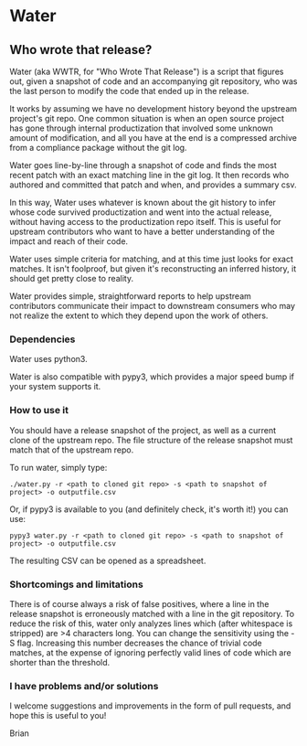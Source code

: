 # Water
## Who wrote that release?

Water (aka WWTR, for "Who Wrote That Release") is a script that figures out,
given a snapshot of code and an accompanying git repository, who was the last
person to modify the code that ended up in the release.

It works by assuming we have no development history beyond the upstream
project's git repo.  One common situation is when an open source project has
gone through internal productization that involved some unknown amount of
modification, and all you have at the end is a compressed archive from a
compliance package without the git log.

Water goes line-by-line through a snapshot of code and finds the most recent
patch with an exact matching line in the git log.  It then records who authored
and committed that patch and when, and provides a summary csv.


In this way, Water uses whatever is known about the git history to infer whose
code survived productization and went into the actual release, without having
access to the productization repo itself.  This is useful for upstream
contributors who want to have a better understanding of the impact and reach of
their code.

Water uses simple criteria for matching, and at this time just looks for exact
matches.  It isn't foolproof, but given it's reconstructing an inferred history,
it should get pretty close to reality.

Water provides simple, straightforward reports to help upstream contributors
communicate their impact to downstream consumers who may not realize the extent
to which they depend upon the work of others.

### Dependencies

Water uses python3.

Water is also compatible with pypy3, which provides a major speed bump if your
system supports it.

### How to use it

You should have a release snapshot of the project, as well as a current clone of
the upstream repo. The file structure of the release snapshot must match that of
the upstream repo.

To run water, simply type:

```./water.py -r <path to cloned git repo> -s <path to snapshot of project> -o outputfile.csv```

Or, if pypy3 is available to you (and definitely check, it's worth it!) you can use:

```pypy3 water.py -r <path to cloned git repo> -s <path to snapshot of project> -o outputfile.csv```

The resulting CSV can be opened as a spreadsheet.

### Shortcomings and limitations

There is of course always a risk of false positives, where a line in the release
snapshot is erroneously matched with a line in the git repository.  To reduce
the risk of this, water only analyzes lines which (after whitespace is stripped)
are >4 characters long.  You can change the sensitivity using the -S flag.
Increasing this number decreases the chance of trivial code matches, at the
expense of ignoring perfectly valid lines of code which are shorter than the
threshold.

### I have problems and/or solutions

I welcome suggestions and improvements in the form of pull requests, and hope
this is useful to you!

Brian

